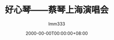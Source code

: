 ---
title:  "好心琴——蔡琴上海演唱会"
date: 2000-00-00T00:00:00+08:00
author: lmm333
layout: post
comments: true
published: true
permalink: /Tsai_Chin_concert/
categories:
- 我在游记
tags:
- 蔡琴
- 演唱会
- 上海
---